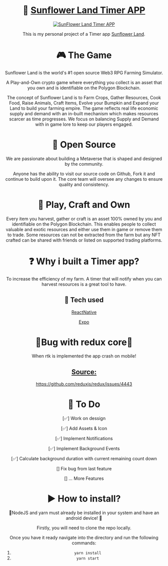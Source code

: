 <div align="center">

# 🌻 [Sunflower Land Timer APP](https://sunflower-land.com/index.html)

<a href="https://sunflower-land.com/index.html"><img src="https://1060363975-files.gitbook.io/~/files/v0/b/gitbook-x-prod.appspot.com/o/spaces%2FIWGEodCG0c07OUY9iW9t%2Fuploads%2FT5oPc1meUUDTmfZWFMJH%2FNew%20Project%20(11).jpg?alt=media&token=58b157e8-6ea0-48fe-a990-78f75ff2b9fc"  alt="SunFlower Land Timer APP"/></a>

This is my personal project of a Timer app [Sunflower Land](https://sunflower-land.com/index.html).

# 🎮 The Game

Sunflower Land is the world's #1 open source Web3 RPG Farming Simulator.

A Play-and-Own crypto game where everything you collect is an asset that you own and is identifiable on the Polygon Blockchain.

The concept of Sunflower Land is to Farm Crops, Gather Resources, Cook Food, Raise Animals, Craft Items, Evolve your Bumpkin and Expand your Land to build your farming empire.
The game reflects real life economic supply and demand with an in-built mechanism which makes resources scarcer as time progresses. We focus on balancing Supply and Demand with in game lore to keep our players engaged.

# 📄 Open Source

We are passionate about building a Metaverse that is shaped and designed by the community.

Anyone has the ability to visit our source code on Github, Fork it and continue to build upon it. The core team will oversee any changes to ensure quality and consistency.

# 🎇 Play, Craft and Own

Every item you harvest, gather or craft is an asset 100% owned by you and identifiable on the Polygon Blockchain. This enables people to collect valuable and exotic resources and either use them in game or remove them to trade. Some resources can not be extracted from the farm but any NFT crafted can be shared with friends or listed on supported trading platforms.

# ❓ Why i built a Timer app?

To increase the efficiency of my farm. A timer that will notify when you can harvest resources is a great tool to have.

## 🧰 Tech used

[ReactNative](https://reactnative.dev/)

[Expo](https://expo.dev/)

 <h1>🚧Bug with redux core🚧</h1>
 When rtk is implemented the app crash on mobile!

[<h2>Source:</h2> https://github.com/reduxjs/redux/issues/4443 ](https://github.com/reduxjs/redux/issues/4443)

# 📜 To Do

[✅] Work on dessign

[✅] Add Assets & Icon

[✅] Implement Notifications

[✅] Implement Background Events

[✅] Calculate background duration with current remaining count down

[] Fix bug from last feature

[] ... More Features

# ▶ How to install?

🚧NodeJS and yarn must already be installed in your system
and have an android device!
🚧

Firstly, you will need to clone the repo locally.

Once you have it ready navigate into the directory and run the following commands:

<ol>
    <li><code>yarn install</code> </li>
        <li><code>yarn start</code> </li>
</ol>

</div>
